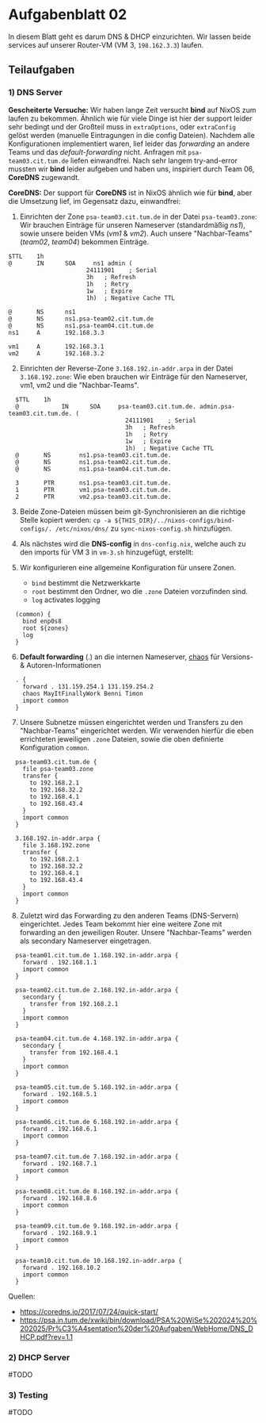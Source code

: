 # Aufgabenblatt 02

In diesem Blatt geht es darum DNS & DHCP einzurichten. Wir lassen beide services auf unserer Router-VM (VM 3, `198.162.3.3`) laufen.

## Teilaufgaben

### 1) DNS Server
**Gescheiterte Versuche:**
Wir haben lange Zeit versucht **bind** auf NixOS zum laufen zu bekommen. Ähnlich wie für viele Dinge ist hier der support leider sehr bedingt und der Großteil muss in `extraOptions`, oder `extraConfig` gelöst werden (manuelle Eintragungen in die config Dateien).
Nachdem alle Konfigurationen implementiert waren, lief leider das *forwarding* an andere Teams und das *default-forwarding* nicht. Anfragen mit `psa-team03.cit.tum.de` liefen einwandfrei. Nach sehr langem try-and-error mussten wir **bind** leider aufgeben und haben uns, inspiriert durch Team 06, **CoreDNS** zugewandt.

**CoreDNS:**
Der support für **CoreDNS** ist in NixOS ähnlich wie für **bind**, aber die Umsetzung lief, im Gegensatz dazu, einwandfrei:

1. Einrichten der Zone `psa-team03.cit.tum.de` in der Datei `psa-team03.zone`:
   Wir brauchen Einträge für unseren Nameserver (standardmäßig *ns1*), sowie unsere beiden VMs (*vm1* & *vm2*). Auch unsere "Nachbar-Teams" (*team02*, *team04*) bekommen Einträge.
  ```psa-team03.zone
  $TTL    1h
  @       IN      SOA     ns1 admin (
                        24111901    ; Serial
                        3h   ; Refresh
                        1h   ; Retry
                        1w   ; Expire
                        1h)  ; Negative Cache TTL

  @       NS      ns1
  @       NS      ns1.psa-team02.cit.tum.de
  @       NS      ns1.psa-team04.cit.tum.de
  ns1     A       192.168.3.3

  vm1     A       192.168.3.1
  vm2     A       192.168.3.2
  ```

2. Einrichten der Reverse-Zone `3.168.192.in-addr.arpa` in der Datei `3.168.192.zone`:
   Wie eben brauchen wir Einträge für den Nameserver, vm1, vm2 und die "Nachbar-Teams".
```3.168.192.in-addr.arpa
  $TTL    1h
  @            IN      SOA     psa-team03.cit.tum.de. admin.psa-team03.cit.tum.de. (
                                 24111901    ; Serial
                                 3h   ; Refresh
                                 1h   ; Retry
                                 1w   ; Expire
                                 1h)  ; Negative Cache TTL
  @       NS        ns1.psa-team03.cit.tum.de.
  @       NS        ns1.psa-team02.cit.tum.de.
  @       NS        ns1.psa-team04.cit.tum.de.

  3       PTR       ns1.psa-team03.cit.tum.de.
  1       PTR       vm1.psa-team03.cit.tum.de.
  2       PTR       vm2.psa-team03.cit.tum.de.
  ```

3. Beide Zone-Dateien müssen beim git-Synchronisieren an die richtige Stelle kopiert werden: `cp -a ${THIS_DIR}/../nixos-configs/bind-configs/. /etc/nixos/dns/` zu `sync-nixos-config.sh` hinzufügen.

4. Als nächstes wird die **DNS-config** in `dns-config.nix`, welche auch zu den imports für VM 3 in `vm-3.sh` hinzugefügt, erstellt:

5. Wir konfigurieren eine allgemeine Konfiguration für unsere Zonen.
   - `bind` bestimmt die Netzwerkkarte
   - `root` bestimmt den Ordner, wo die `.zone` Dateien vorzufinden sind.
   - `log` activates logging
```nixos
  (common) {
    bind enp0s8
    root ${zones}
    log
  }
  ```

6. **Default forwarding** (.) an die internen Nameserver, [chaos](https://coredns.io/plugins/chaos/) für Versions- & Autoren-Informationen
```nixos
  . {
    forward . 131.159.254.1 131.159.254.2
    chaos MayItFinallyWork Benni Timon
    import common
  }
  ```

7. Unsere Subnetze müssen eingerichtet werden und Transfers zu den "Nachbar-Teams" eingerichtet werden. Wir verwenden hierfür die eben errichteten jeweiligen `.zone` Dateien, sowie die oben definierte Konfiguration `common`.
```nixos
  psa-team03.cit.tum.de {
    file psa-team03.zone
    transfer {
      to 192.168.2.1
      to 192.168.32.2
      to 192.168.4.1
      to 192.168.43.4
    }
    import common
  }

  3.168.192.in-addr.arpa {
    file 3.168.192.zone
    transfer {
      to 192.168.2.1
      to 192.168.32.2
      to 192.168.4.1
      to 192.168.43.4
    }
    import common
  }
  ```
  
8. Zuletzt wird das Forwarding zu den anderen Teams (DNS-Servern) eingerichtet. Jedes Team bekommt hier eine weitere Zone mit forwarding an den jeweiligen Router. Unsere "Nachbar-Teams" werden als secondary Nameserver eingetragen.
```nixos
  psa-team01.cit.tum.de 1.168.192.in-addr.arpa {
    forward . 192.168.1.1
    import common
  }

  psa-team02.cit.tum.de 2.168.192.in-addr.arpa {
    secondary {
      transfer from 192.168.2.1
    }
    import common
  }

  psa-team04.cit.tum.de 4.168.192.in-addr.arpa {
    secondary {
      transfer from 192.168.4.1
    }
    import common
  }

  psa-team05.cit.tum.de 5.168.192.in-addr.arpa {
    forward . 192.168.5.1
    import common
  }

  psa-team06.cit.tum.de 6.168.192.in-addr.arpa {
    forward . 192.168.6.1
    import common
  }

  psa-team07.cit.tum.de 7.168.192.in-addr.arpa {
    forward . 192.168.7.1
    import common
  }

  psa-team08.cit.tum.de 8.168.192.in-addr.arpa {
    forward . 192.168.8.6
    import common
  }

  psa-team09.cit.tum.de 9.168.192.in-addr.arpa {
    forward . 192.168.9.1
    import common
  }

  psa-team10.cit.tum.de 10.168.192.in-addr.arpa {
    forward . 192.168.10.2
    import common
  }
  ```

Quellen:
- https://coredns.io/2017/07/24/quick-start/
- https://psa.in.tum.de/xwiki/bin/download/PSA%20WiSe%202024%20%202025/Pr%C3%A4sentation%20der%20Aufgaben/WebHome/DNS_DHCP.pdf?rev=1.1
### 2) DHCP Server

#TODO

### 3) Testing

#TODO
